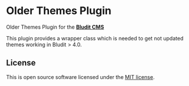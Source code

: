 Older Themes Plugin
================================
Older Themes Plugin for the [**Bludit CMS**](https://www.bludit.com/)

This plugin provides a wrapper class which is needed to get not updated themes working in Bludit > 4.0.


License
-------
This is open source software licensed under the [MIT license](https://tldrlegal.com/license/mit-license).
